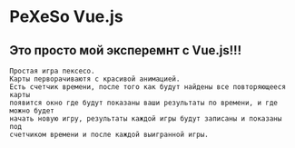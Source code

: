 # PeXeSo Vue.js
## Это просто мой эксперемнт с Vue.js!!!
    Простая игра пексесо.
    Карты перворачиваютя с красивой анимацией.
    Есть счетчик времени, после того как будут найдены все повторяющееся карты 
    появится окно где будут показаны ваши результаты по времени, и где можно будет 
    начать новую игру, результаты каждой игры будут записаны и показаны под 
    счетчиком времени и после каждой выигранной игры.


